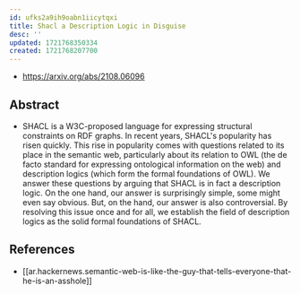 ```yaml
---
id: ufks2a9ih9oabn1iicytqxi
title: Shacl a Description Logic in Disguise
desc: ''
updated: 1721768350334
created: 1721768207700
---
```


- https://arxiv.org/abs/2108.06096

## Abstract

- SHACL is a W3C-proposed language for expressing structural constraints on RDF graphs. In recent years, SHACL's popularity has risen quickly. This rise in popularity comes with questions related to its place in the semantic web, particularly about its relation to OWL (the de facto standard for expressing ontological information on the web) and description logics (which form the formal foundations of OWL). We answer these questions by arguing that SHACL is in fact a description logic. On the one hand, our answer is surprisingly simple, some might even say obvious. But, on the hand, our answer is also controversial. By resolving this issue once and for all, we establish the field of description logics as the solid formal foundations of SHACL.

## References

- [[ar.hackernews.semantic-web-is-like-the-guy-that-tells-everyone-that-he-is-an-asshole]]